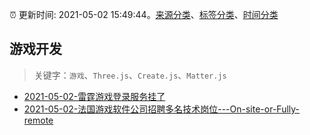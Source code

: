 :alarm_clock: 更新时间: 2021-05-02 15:49:44。[来源分类](../README.md)、[标签分类](../TAGS.md)、[时间分类](../TIMELINE.md)

## 游戏开发


> 关键字：`游戏`、`Three.js`、`Create.js`、`Matter.js`



- [2021-05-02-雷霆游戏登录服务挂了](https://www.v2ex.com/t/774669) 
- [2021-05-02-法国游戏软件公司招聘多名技术岗位---On-site-or-Fully-remote](https://www.v2ex.com/t/774646) 